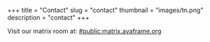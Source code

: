 +++
title = "Contact"
slug = "contact"
thumbnail = "images/tn.png"
description = "contact"
+++

Visit our matrix room at: 
[#public:matrix.avaframe.org](https://matrix.to/#/!qmUrKSNurDoVuKAtRU:matrix.avaframe.org?via=matrix.avaframe.org)

<!-- [Foo image](/pdf/20200214_Ausschreibung_Numeriker.pdf) -->
